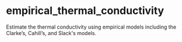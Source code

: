 # empirical_thermal_conductivity
Estimate the thermal conductivity using empirical models including the Clarke’s, Cahill’s, and  Slack's models.
